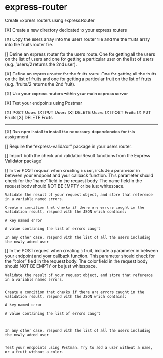 # express-router
Create Express routers using express.Router

[X] Create a new directory dedicated to your express routers

[X] Copy the users array into the users router file and the the fruits array into the fruits router file.

[] Define an express router for the users route. One for getting all the users on the list of users and one for getting a particular user on the list of users (e.g. /users/2 returns the 2nd user).

[X] Define an express router for the fruits route. One for getting all the fruits on the list of fruits and one for getting a particular fruit on the list of fruits (e.g. /fruits/2 returns the 2nd fruit).

[X] Use your express routers within your main express server

[X] Test your endpoints using Postman

[X] POST Users
[X] PUT Users
[X] DELETE Users
[X] POST Fruits
[X PUT Fruits
[X] DELETE Fruits

------
[X] Run npm install to install the necessary dependencies for this assignment

[] Require the “express-validator” package in your users router.

[] Import both the check and validationResult functions from the Express Validator package`

[] In the POST request when creating a user, include a parameter in between your endpoint and your callback function. This parameter should check for the “name” field in the request body. The name field in the request body should NOT BE EMPTY or be just whitespace.

    Validate the result of your request object, and store that reference in a variable named errors.

    Create a condition that checks if there are errors caught in the validation result, respond with the JSON which contains:

    A key named error

    A value containing the list of errors caught

    In any other case, respond with the list of all the users including the newly added user


[] In the POST request when creating a fruit, include a parameter in between your endpoint and your callback function. This parameter should check for the “color” field in the request body. The color field in the request body should NOT BE EMPTY or be just whitespace.

    Validate the result of your request object, and store that reference in a variable named errors.


    Create a condition that checks if there are errors caught in the validation result, respond with the JSON which contains:

    A key named error

    A value containing the list of errors caught



    In any other case, respond with the list of all the users including the newly added user


    Test your endpoints using Postman. Try to add a user without a name, or a fruit without a color.